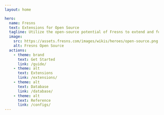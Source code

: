 ```yaml
---
layout: home

hero:
  name: Fresns
  text: Extensions for Open Source
  tagline: Utilize the open-source potential of Fresns to extend and fortify its core capabilities. Our framework offers developers the flexibility to enhance the community experience and add personalized functionality.
  image:
    src: https://assets.fresns.com/images/wikis/heroes/open-source.png
    alt: Fresns Open Source
  actions:
    - theme: brand
      text: Get Started
      link: /guide/
    - theme: alt
      text: Extensions
      link: /extensions/
    - theme: alt
      text: Database
      link: /database/
    - theme: alt
      text: Reference
      link: /configs/
---
```

